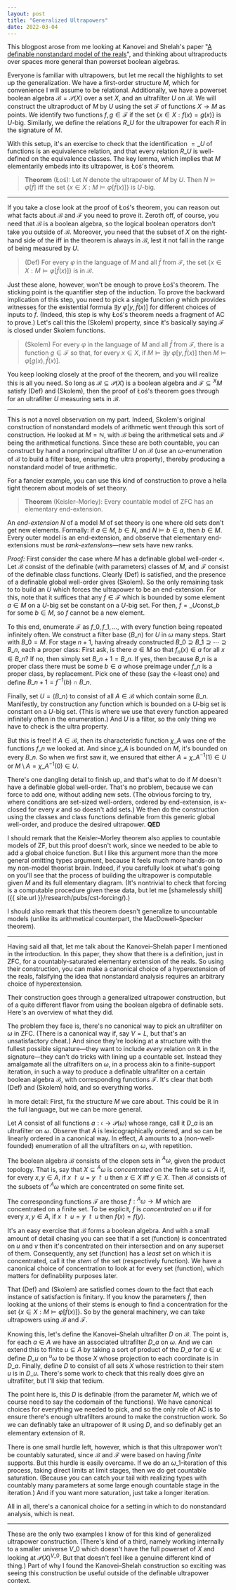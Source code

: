 ```yaml
---
layout: post
title: "Generalized Ultrapowers"
date: 2022-03-04	
---
```


This blogpost arose from me looking at Kanovei and Shelah's paper "[A definable nonstandard model of the reals](https://arxiv.org/abs/math/0311165)", and thinking about ultraproducts over spaces more general than powerset boolean algebras.

Everyone is familiar with ultrapowers, but<!--more--> let me recall the highlights to set up the generalization. We have a first-order structure $M$, which for convenience I will assume to be relational. Additionally, we have a powerset boolean algebra $\mathcal B = \mathcal P(X)$ over a set $X$, and an ultrafilter $U$ on $\mathcal B$. We will construct the ultraproduct of $M$ by $U$ using the set $\mathcal F$ of functions $X \to M$ as points. We identify two functions $f,g \in \mathcal F$ if the set $\{x \in X : f(x) = g(x)\}$ is $U$-big. Similarly, we define the relations $R\_U$ for the ultrapower for each $R$ in the signature of $M$.

With this setup, it's an exercise to check that the identification $=\_U$ of functions is an equivalence relation, and that every relation $R\_U$ is well-defined on the equivalence classes. The key lemma, which implies that $M$ elementarily embeds into its ultrapower, is Łoś's theorem.

> **Theorem** (Łoś): Let $N$ denote the ultrapower of $M$ by $U$. Then $N \models \varphi[\bar f]$ iff the set $\{ x \in X : M \models \varphi[\bar f(x)] \}$ is $U$-big.

----

If you take a close look at the proof of Łoś's theorem, you can reason out what facts about $\mathcal B$ and $\mathcal F$ you need to prove it. Zeroth off, of course, you need that $\mathcal B$ is a boolean algebra, so the logical boolean operators don't take you outside of $\mathcal B$. Moreover, you need that the subset of $X$ on the right-hand side of the iff in the theorem is always in $\mathcal B$, lest it not fall in the range of being measured by $U$. 

> (Def) For every $\varphi$ in the language of $M$ and all $\bar f$ from $\mathcal F$, the set $\{ x \in X : M \models \varphi[\bar f(x)] \}$ is in $\mathcal B$.

Just these alone, however, won't be enough to prove Łoś's theorem. The sticking point is the quantifier step of the induction. To prove the backward implication of this step, you need to pick a single function $g$ which provides witnesses for the existential formula $\exists y\ \varphi[y,\bar f(x)]$ for different choices of inputs to $\bar f$. (Indeed, this step is why Łoś's theorem needs a fragment of AC to prove.) Let's call this the (Skolem) property, since it's basically saying $\mathcal F$ is closed under Skolem functions.

> (Skolem) For every $\varphi$ in the language of $M$ and all $\bar f$ from $\mathcal F$, there is a function $g \in \mathcal F$ so that, for every $x \in X$, if $M \models \exists y\ \varphi[y,\bar f(x)]$ then $M \models \varphi[g(x), \bar f(x)]$.

You keep looking closely at the proof of the theorem, and you will realize this is all you need. So long as $\mathcal B \subseteq \mathcal P(X)$ is a boolean algebra and $\mathcal F \subseteq {}^X M$ satisfy (Def) and (Skolem), then the proof of Łoś's theorem goes through for an ultrafilter $U$ measuring sets in $\mathcal B$.

----

This is not a novel observation on my part. Indeed, Skolem's original construction of nonstandard models of arithmetic went through this sort of construction. He looked at $M = \mathbb N$, with $\mathcal B$ being the arithmetical sets and $\mathcal F$ being the arithmetical functions. Since these are both countable, you can construct by hand a nonprincipal ultrafilter $U$ on $\mathcal B$ (use an $\omega$-enumeration of $\mathcal B$ to build a filter base, ensuring the ultra property), thereby producing a nonstandard model of true arithmetic.

For a fancier example, you can use this kind of construction to prove a hella tight theorem about models of set theory.

> **Theorem** (Keisler–Morley): Every countable model of ZFC has an elementary end-extension.

An *end-extension* $N$ of a model $M$ of set theory is one where old sets don't get new elements. Formally: if $a \in M$, $b \in N$, and $N \models b \in a$, then $b \in M$. Every outer model is an end-extension, and observe that elementary end-extensions must be *rank-extensions*—new sets have new ranks.

*Proof:* First consider the case where $M$ has a definable global well-order $<$. Let $\mathcal B$ consist of the definable (with parameters) classes of $M$, and $\mathcal F$ consist of the definable class functions. Clearly (Def) is satisfied, and the presence of a definable global well-order gives (Skolem). So the only remaining task to to build an $U$ which forces the ultrapower to be an end-extension. For this, note that it suffices that any $f \in \mathcal F$ which is bounded by some element $a \in M$ on a $U$-big set be constant on a $U$-big set. For then, $f =\_U \mathrm{const}\_b$ for some $b \in M$, so $f$ cannot be a new element.

To this end, enumerate $\mathcal F$ as $f\_0, f\_1, \ldots$, with every function being repeated infinitely often. We construct a filter base $\langle B\_n \rangle$ for $U$ in $\omega$ many steps. Start with $B\_0 = M$. For stage $n+1$, having already constructed $B\_0 \supseteq B\_1 \supseteq \cdots \supseteq B\_n$, each a proper class: First ask, is there $a \in M$ so that $f_n(x) \in a$ for all $x \in B\_n$? If no, then simply set $B\_{n+1} = B\_n$. If yes, then because $B\_n$ is a proper class there must be some $b \in a$ whose preimage under $f\_n$ is a proper class, by replacement. Pick one of these (say the $<$-least one) and define $B\_{n+1} = f^{-1}(b) \cap B\_n$.

Finally, set $U = \langle B\_n \rangle$ to consist of all $A \in \mathcal B$ which contain some $B\_n$. Manifestly, by construction any function which is bounded on a $U$-big set is constant on a $U$-big set. (This is where we use that every function appeared infinitely often in the enumeration.) And $U$ is a filter, so the only thing we have to check is the ultra property.

But this is free! If $A \in \mathcal B$, then its characteristic function $\chi\_A$ was one of the functions $f\_n$ we looked at. And since $\chi\_A$ is bounded on $M$, it's bounded on every $B\_n$. So when we first saw it, we ensured that either $A = \chi\_A^{-1}(1) \in U$ or $M \setminus A = \chi\_A^{-1}(0) \in U$. 

There's one dangling detail to finish up, and that's what to do if $M$ doesn't have a definable global well-order. That's no problem, because we can force to add one, without adding new sets. (The obvious forcing to try, where conditions are set-sized well-orders, ordered by end-extension, is $\kappa$-closed for every $\kappa$ and so doesn't add sets.) We then do the construction using the classes and class functions definable from this generic global well-order, and produce the desired ultrapower.
**QED**

I should remark that the Keisler–Morley theorem also applies to countable models of ZF, but this proof doesn't work, since we needed to be able to add a global choice function. But I like this argument more than the more general omitting types argument, because it feels much more hands-on to my non-model theorist brain. Indeed, if you carefully look at what's going on you'll see that the process of building the ultrapower is computable given $M$ and its full elementary diagram. (It's nontrivial to check that forcing is a computable procedure given these data, but let me [shamelessly shill]({{ site.url }}/research/pubs/cst-forcing/).)

I should also remark that this theorem doesn't generalize to uncountable models (unlike its arithmetical counterpart, the MacDowell–Specker theorem). 

----

Having said all that, let me talk about the Kanovei–Shelah paper I mentioned in the introduction. In this paper, they show that there is a definition, just in ZFC, for a countably-saturated elementary extension of the reals. So using their construction, you can make a canonical choice of a hyperextension of the reals, falsifying the idea that nonstandard analysis requires an arbitrary choice of hyperextension.

Their construction goes through a generalized ultrapower construction, but of a quite different flavor from using the boolean algebra of definable sets. Here's an overview of what they did. 

The problem they face is, there's no canonical way to pick an ultrafilter on $\omega$ in ZFC. (There is a canonical way if, say $V = L$, but that's an unsatisfactory cheat.) And since they're looking at a structure with the fullest possible signature—they want to include *every* relation on $\mathbb R$ in the signature—they can't do tricks with lining up a countable set. Instead they amalgamate all the ultrafilters on $\omega$, in a process akin to a finite-support iteration, in such a way to produce a definable ultrafilter on a certain boolean algebra $\mathcal B$, with corresponding functions $\mathcal F$. It's clear that both (Def) and (Skolem) hold, and so everything works.

In more detail: First, fix the structure $M$ we care about. This could be $\mathbb R$ in the full language, but we can be more general.

Let $A$ consist of all functions $a : \mathfrak c \to \mathcal P(\omega)$ whose range, call it $D\_a$ is an ultrafilter on $\omega$. Observe that $A$ is lexicographically ordered, and so can be linearly ordered in a canonical way. In effect, $A$ amounts to a (non-well-founded) enumeration of all the ultrafilters on $\omega$, with repetition.

The boolean algebra $\mathcal B$ consists of the clopen sets in ${}^A\omega$, given the product topology. That is, say that $X \subseteq {}^A\omega$ is *concentrated* on the finite set $u \subseteq A$ if, for every $x,y \in A$, if $x \upharpoonright u = y \upharpoonright u$ then $x \in X$ iff $y \in X$. Then $\mathcal B$ consists of the subsets of ${}^A\omega$ which are concentrated on some finite set.

The corresponding functions $\mathcal F$ are those $f : {}^A\omega \to M$ which are concentrated on a finite set. To be explicit, $f$ is *concentrated* on $u$ if for every $x,y \in A$, if $x \upharpoonright u = y \upharpoonright u$ then $f(x) = f(y)$. 

It's an easy exercise that $\mathcal B$ forms a boolean algebra. And with a small amount of detail chasing you can see that if a set (function) is concentrated on $u$ and $v$ then it's concentrated on their intersection and on any superset of them.
Consequently, any set (function) has a *least* set on which it is concentrated, call it the *stem* of the set (respectively function). We have a canonical choice of concentration to look at for every set (function), which matters for definability purposes later.

That (Def) and (Skolem) are satisfied comes down to the fact that each instance of satisfaction is finitary. If you know the parameters $\bar f$, then looking at the unions of their stems is enough to find a concentration for the set $\{ x \in X : M \models \varphi[\bar f(x)] \}$. So by the general machinery, we can take ultrapowers using $\mathcal B$ and $\mathcal F$.

Knowing this, let's define the Kanovei–Shelah ultrafilter $D$ on $\mathcal B$. The point is, for each $a \in A$ we have an associated ultrafilter $D\_a$ on $\omega$. And we can extend this to finite $u \subseteq A$ by taking a sort of product of the $D\_a$ for $a \in u$: define $D\_u$ on ${}^u\omega$ to be those $X$ whose projection to each coordinate is in $D\_a$. Finally, define $D$ to consist of all sets $X$ whose restriction to their stem $u$ is in $D\_u$. There's some work to check that this really does give an ultrafilter, but I'll skip that tedium.

The point here is, this $D$ is definable (from the parameter $M$, which we of course need to say the codomain of the functions). We have canonical choices for everything we needed to pick, and so the only role of AC is to ensure there's enough ultrafilters around to make the construction work. So we can definably take an ultrapower of $\mathbb R$ using $D$, and so definably get an elementary extension of $\mathbb R$.

There is one small hurdle left, however, which is that this ultrapower won't be countably saturated, since $\mathcal B$ and $\mathcal F$ were based on having *finite* supports. But this hurdle is easily overcame. If we do an $\omega\_1$-iteration of this process, taking direct limits at limit stages, then we do get countable saturation. (Because you can catch your tail with realizing types with countably many parameters at some large enough countable stage in the iteration.) And if you want more saturation, just take a longer iteration.

All in all, there's a canonical choice for a setting in which to do nonstandard analysis, which is neat.

----

These are the only two examples I know of for this kind of generalized ultrapower construction. (There's kind of a third, namely working internally to a smaller universe $V\_0$ which doesn't have the full powerset of $X$ and looking at $\mathcal P(X)^{V\_0}$. But that doesn't feel like a genuine different kind of thing.) Part of why I found the Kanovei–Shelah construction so exciting was seeing this construction be useful outside of the definable ultrapower context.



